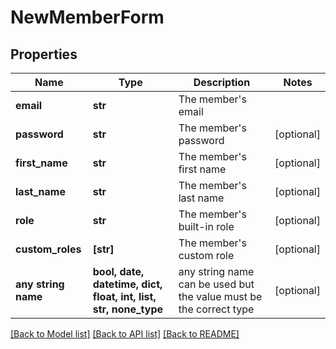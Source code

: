 # NewMemberForm


## Properties
Name | Type | Description | Notes
------------ | ------------- | ------------- | -------------
**email** | **str** | The member&#39;s email | 
**password** | **str** | The member&#39;s password | [optional] 
**first_name** | **str** | The member&#39;s first name | [optional] 
**last_name** | **str** | The member&#39;s last name | [optional] 
**role** | **str** | The member&#39;s built-in role | [optional] 
**custom_roles** | **[str]** | The member&#39;s custom role | [optional] 
**any string name** | **bool, date, datetime, dict, float, int, list, str, none_type** | any string name can be used but the value must be the correct type | [optional]

[[Back to Model list]](../README.md#documentation-for-models) [[Back to API list]](../README.md#documentation-for-api-endpoints) [[Back to README]](../README.md)


